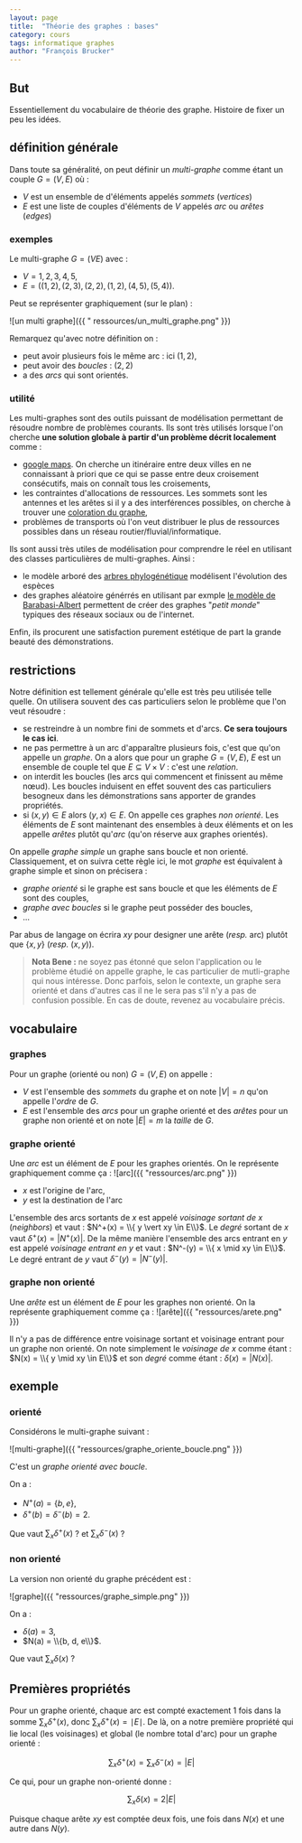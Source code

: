 ```yaml
---
layout: page
title:  "Théorie des graphes : bases"
category: cours
tags: informatique graphes
author: "François Brucker"
---
```


## But

Essentiellement du vocabulaire de théorie des graphe. Histoire de fixer un peu les idées.

##  définition générale

Dans toute sa généralité, on peut définir un *multi-graphe* comme étant un couple $G = (V, E)$ où :

  - $V$ est un ensemble de d'éléments appelés *sommets* (*vertices*)
  - $E$ est une liste de couples d'éléments de $V$ appelés *arc* ou *arêtes* (*edges*)
  
### exemples

Le multi-graphe $G = (V E)$ avec :

  - $V = {1, 2, 3, 4, 5}$,
  - $E = ((1, 2), (2, 3), (2, 2), (1, 2), (4, 5), (5, 4))$.

Peut se représenter graphiquement (sur le plan) :

![un multi graphe]({{ " ressources/un_multi_graphe.png" }})

Remarquez qu'avec notre définition on :

  - peut avoir plusieurs fois le même arc : ici $(1, 2)$,
  - peut avoir des *boucles* : $(2, 2)$
  - a des *arcs* qui sont orientés.
  
### utilité
  
Les multi-graphes sont des outils puissant de modélisation permettant de résoudre nombre de problèmes courants.
Ils sont très utilisés lorsque l'on cherche **une solution globale à partir d'un problème décrit localement** comme :

  - [google maps](https://www.google.fr/maps/dir/). On cherche un itinéraire entre deux villes en ne connaissant à priori que ce qui se passe entre deux croisement consécutifs, mais on connaît tous les croisements,
  - les contraintes d'allocations de ressources. Les sommets sont les antennes et les arêtes si il y a des interférences possibles, on cherche à trouver une [coloration du graphe](https://fr.wikipedia.org/wiki/Coloration_de_graphe),
  - problèmes de transports où l'on veut distribuer le plus de ressources possibles dans un réseau routier/fluvial/informatique.

Ils sont aussi très utiles de modélisation pour comprendre le réel en utilisant des classes particulières de multi-graphes. Ainsi :

  -  le modèle arboré des [arbres phylogénétique](https://fr.wikipedia.org/wiki/Arbre_phylog%C3%A9n%C3%A9tique) modélisent l'évolution des espèces 
  - des graphes aléatoire générrés en utilisant par exmple [le modèle de Barabasi-Albert](https://fr.wikipedia.org/wiki/Mod%C3%A8le_de_Barab%C3%A1si-Albert) permettent de créer des graphes "*petit monde*" typiques des réseaux sociaux ou de l'internet.

Enfin, ils procurent une satisfaction purement estétique de part la grande beauté des démonstrations.


## restrictions 


Notre définition est tellement générale qu'elle est très peu utilisée telle quelle. On utilisera souvent des cas particuliers selon le problème que l'on veut résoudre :

  - se restreindre à un nombre fini de sommets et d'arcs. **Ce sera toujours le cas ici**.
  - ne pas permettre à un arc d'apparaître plusieurs fois, c'est que qu'on appelle un *graphe*. On a alors que pour un graphe $G = (V, E)$, $E$ est un ensemble de couple tel que $E \subseteq V \times V$ : c'est une *relation*. 
  - on interdit les boucles (les arcs qui commencent et finissent au même nœud). Les boucles induisent en effet souvent des cas particuliers besogneux dans les démonstrations sans apporter de grandes propriétés.
  - si $(x, y) \in E$ alors $(y, x) \in E$. On appelle ces graphes *non orienté*. Les éléments de $E$ sont maintenant des ensembles à deux éléments et on les appelle *arêtes* plutôt qu'*arc* (qu'on réserve aux graphes orientés).
  
On appelle *graphe simple* un graphe sans boucle et non orienté. Classiquement, et on suivra cette règle ici, le mot *graphe* est équivalent à graphe simple et sinon on précisera :

  - *graphe orienté* si le graphe est sans boucle et que les éléments de $E$ sont des couples,
  - *graphe avec boucles* si le graphe peut posséder des boucles,
  - ...
 
Par abus de langage on écrira $xy$ pour designer une arête (*resp.* arc) plutôt que $\{x, y\}$ (*resp.* $(x, y)$).

 >**Nota Bene :** ne soyez pas étonné que selon l'application ou le problème étudié on appelle graphe, le cas particulier de mutli-graphe qui nous intéresse. Donc parfois, selon le contexte, un graphe sera orienté et dans d'autres cas il ne le sera pas s'il n'y a pas de confusion possible. En cas de doute, revenez au vocabulaire précis.

## vocabulaire

### graphes

Pour un graphe (orienté ou non) $G = (V, E)$ on appelle :

  - $V$ est  l'ensemble des *sommets* du graphe et on note $\vert V\vert = n$ qu'on appelle l'*ordre* de $G$.
  - $E$ est l'ensemble des *arcs* pour un graphe orienté et des *arêtes* pour un graphe non orienté et on note $\vert E \vert = m$ la *taille* de $G$.

### graphe orienté

Une *arc* est un élément de $E$ pour les graphes orientés. On le représente graphiquement comme ça : ![arc]({{ "ressources/arc.png" }})

  - $x$ est l'origine de l'arc,
  - $y$ est la destination de l'arc
  
L'ensemble des arcs sortants de $x$ est appelé *voisinage sortant de $x$* (*neighbors*) et vaut : $N^+(x) = \\{ y \vert xy \in E\\}$. Le *degré* sortant de $x$ vaut  $\delta^+(x) = \vert N^+(x) \vert$. 
De la même manière l'ensemble des arcs entrant en $y$ est appelé  *voisinage entrant en $y$* et vaut : $N^-(y) = \\{ x \mid xy \in E\\}$. Le degré entrant de $y$ vaut $\delta^-(y) = \vert N^-(y) \vert$. 

### graphe non orienté 

Une *arête* est un élément de $E$ pour les graphes non orienté. On la représente graphiquement comme ça : ![arête]({{ "ressources/arete.png" }})


Il n'y a pas de différence entre voisinage sortant et voisinage entrant pour un graphe non orienté. On note simplement le *voisinage de $x$* comme étant : $N(x) = \\{ y \mid  xy \in E\\}$ et son *degré* comme étant : $\delta(x) = \vert N(x) \vert$.


## exemple

### orienté 

Considérons le multi-graphe suivant :

![multi-graphe]({{ "ressources/graphe_oriente_boucle.png" }})

C'est un *graphe orienté avec boucle*.

On a :

  - $N^+(a) = \{ b, e\}$,
  - $\delta^+(b) = \delta^-(b) = 2$.
  
Que vaut $\sum_x \delta^+(x)$ ? et $\sum_x \delta^-(x)$ ?  

### non orienté

La version non orienté du graphe précédent est : 

![graphe]({{ "ressources/graphe_simple.png" }})

On a : 

  - $\delta(a) = 3$,
  - $N(a) = \\{b, d, e\\}$.

Que vaut $\sum_x \delta(x)$ ?

## Premières propriétés

Pour un graphe orienté, chaque arc est compté exactement 1 fois dans la somme $\sum_x \delta^+(x)$, donc $\sum_x \delta^+(x) = \mid E \mid$. De là, on a notre première propriété qui lie local (les voisinages) et global (le nombre total d'arc) pour un graphe orienté :

$$ \sum_x \delta^+(x) =  \sum_x \delta^-(x) = \vert E  \vert$$

Ce qui, pour un graphe non-orienté donne :

$$ \sum_x \delta(x)  = 2\vert E \vert$$

Puisque chaque arête $xy$ est comptée deux fois, une fois dans $N(x)$ et une autre dans $N(y)$.

